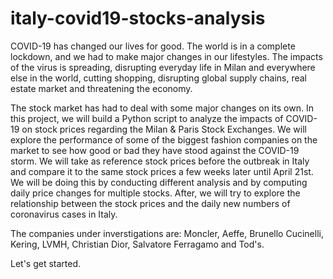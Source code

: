 # italy-covid19-stocks-analysis

COVID-19 has changed our lives for good. The world is in a complete lockdown, and we had to make major changes in our lifestyles. The impacts of the virus is spreading, disrupting everyday life in Milan and everywhere else in the world, cutting shopping, disrupting global supply chains, real estate market and threatening the economy.

The stock market has had to deal with some major changes on its own. In this project, we will build a Python script to analyze the impacts of COVID-19 on stock prices regarding the Milan & Paris Stock Exchanges. We will explore the performance of some of the biggest fashion companies on the market to see how good or bad they have stood against the COVID-19 storm. We will take as reference stock prices before the outbreak in Italy and compare it to the same stock prices a few weeks later until April 21st. We will be doing this by conducting different analysis and by computing daily price changes for multiple stocks. After, we will try to explore the relationship between the stock prices and the daily new numbers of coronavirus cases in Italy.

The companies under inverstigations are: Moncler, Aeffe, Brunello Cucinelli, Kering, LVMH, Christian Dior, Salvatore Ferragamo and Tod's.

Let's get started.

